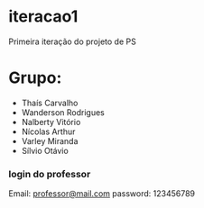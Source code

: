 # iteracao1
Primeira iteração do projeto de PS

# Grupo:
- Thaís Carvalho
- Wanderson Rodrigues
- Nalberty Vitório
- Nícolas Arthur
- Varley Miranda
- Sílvio Otávio

### login do professor
Email: professor@mail.com
password: 123456789